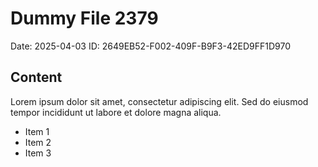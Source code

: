 # Dummy File 2379

Date: 2025-04-03
ID: 2649EB52-F002-409F-B9F3-42ED9FF1D970

## Content

Lorem ipsum dolor sit amet, consectetur adipiscing elit.
Sed do eiusmod tempor incididunt ut labore et dolore magna aliqua.

* Item 1
* Item 2
* Item 3
